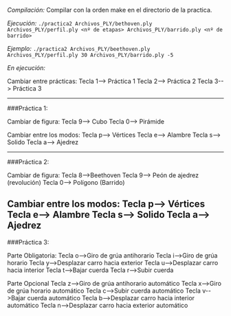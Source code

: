 *Compilación:*
Compilar con la orden make en el directorio de la practica.

*Ejecución:*
`./practica2 Archivos_PLY/bethoven.ply Archivos_PLY/perfil.ply <nº de etapas> Archivos_PLY/barrido.ply <nº de barrido>`

*Ejemplo:*
`./practica2 Archivos_PLY/beethoven.ply Archivos_PLY/perfil.ply 30 Archivos_PLY/barrido.ply -5`


*En ejecución:*

Cambiar entre prácticas:
Tecla 1--> Práctica 1
Tecla 2--> Práctica 2
Tecla 3--> Práctica 3

-------------------------------------------------------------------------------------------
###Práctica 1:

Cambiar de figura:
Tecla 9--> Cubo
Tecla 0--> Pirámide

Cambiar entre los modos:
Tecla p--> Vértices
Tecla e--> Alambre
Tecla s--> Solido
Tecla a--> Ajedrez

--------------------------------------------------------------------------------------------
###Práctica 2:

Cambiar de figura:
Tecla 8-->Beethoven
Tecla 9--> Peón de ajedrez (revolución)
Tecla 0--> Polígono (Barrido)

Cambiar entre los modos:
Tecla p--> Vértices
Tecla e--> Alambre
Tecla s--> Solido
Tecla a--> Ajedrez
-----------------------------------------------------------------------------------------------

###Práctica 3:

Parte Obligatoria:
Tecla o-->Giro de grúa antihorario
Tecla i-->Giro de grúa horario
Tecla y-->Desplazar carro hacia exterior
Tecla u-->Desplazar carro hacia interior
Tecla t-->Bajar cuerda
Tecla r-->Subir cuerda

Parte Opcional
Tecla z-->Giro de grúa antihorario automático
Tecla x-->Giro de grúa horario automático
Tecla c-->Subir cuerda automático
Tecla v-->Bajar cuerda automático
Tecla b-->Desplazar carro hacia interior automático
Tecla n-->Desplazar carro hacia exterior automático
